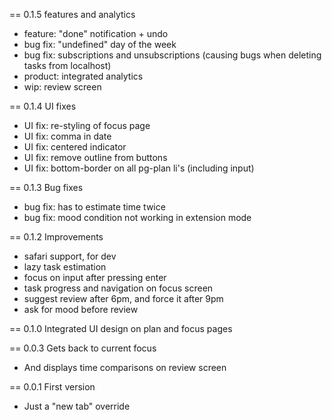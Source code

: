 == 0.1.5 features and analytics
 * feature: "done" notification + undo
 * bug fix: "undefined" day of the week
 * bug fix: subscriptions and unsubscriptions (causing bugs when deleting tasks from localhost)
 * product: integrated analytics
 * wip: review screen

== 0.1.4 UI fixes
 * UI fix: re-styling of focus page
 * UI fix: comma in date
 * UI fix: centered indicator
 * UI fix: remove outline from buttons
 * UI fix: bottom-border on all pg-plan li's (including input)

== 0.1.3 Bug fixes
 * bug fix: has to estimate time twice
 * bug fix: mood condition not working in extension mode

== 0.1.2 Improvements
 * safari support, for dev
 * lazy task estimation
 * focus on input after pressing enter
 * task progress and navigation on focus screen
 * suggest review after 6pm, and force it after 9pm
 * ask for mood before review

== 0.1.0 Integrated UI design on plan and focus pages

== 0.0.3 Gets back to current focus
 * And displays time comparisons on review screen

== 0.0.1 First version
 * Just a "new tab" override
